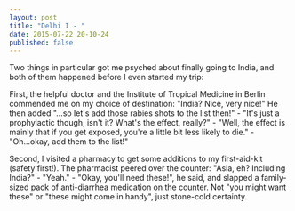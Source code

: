 ```yaml
---
layout: post
title: "Delhi I - "
date: 2015-07-22 20-10-24
published: false
---
```


Two things in particular got me psyched about finally going to India, and both of them happened before I even started my trip:

First, the helpful doctor and the Institute of Tropical Medicine in Berlin commended me on my choice of destination: "India? Nice, very nice!" He then added "...so let's add those rabies shots to the list then!" - "It's just a prophylactic though, isn't it? What's the effect, really?" - "Well, the effect is mainly that if you get exposed, you're a little bit less likely to die." - "Oh...okay, add them to the list!"

Second, I visited a pharmacy to get some additions to my first-aid-kit (safety first!). The pharmacist peered over the counter: "Asia, eh? Including India?" - "Yeah." - "Okay, you'll need these!", he said, and slapped a family-sized pack of anti-diarrhea medication on the counter. Not "you might want these" or "these might come in handy", just stone-cold certainty.
